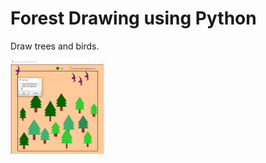 # Forest Drawing using Python
 Draw trees and birds.
 
<img src="https://github.com/multiskilled/Forest-Drawing-using-Python/blob/main/image.PNG" width="150">

